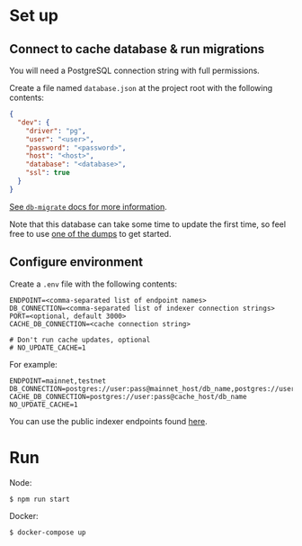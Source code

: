 # Set up

## Connect to cache database & run migrations

You will need a PostgreSQL connection string with full permissions.

Create a file named `database.json` at the project root with the following contents:

```json
{
  "dev": {
    "driver": "pg",
    "user": "<user>",
    "password": "<password>",
    "host": "<host>",
    "database": "<database>",
    "ssl": true
  }
}
```

[See `db-migrate` docs for more information](https://db-migrate.readthedocs.io/en/latest/Getting%20Started/configuration/).

Note that this database can take some time to update the first time, so feel free to use [one of the dumps](https://drive.google.com/drive/folders/1pzmvYi7aMAAceuItqza7LfwOQQdNYoxi?usp=sharing) to get started.

## Configure environment

Create a `.env` file with the following contents:

```env
ENDPOINT=<comma-separated list of endpoint names>
DB_CONNECTION=<comma-separated list of indexer connection strings>
PORT=<optional, default 3000>
CACHE_DB_CONNECTION=<cache connection string>

# Don't run cache updates, optional
# NO_UPDATE_CACHE=1
```

For example:

```env
ENDPOINT=mainnet,testnet
DB_CONNECTION=postgres://user:pass@mainnet_host/db_name,postgres://user:pass@testnet_host/db_name
CACHE_DB_CONNECTION=postgres://user:pass@cache_host/db_name
NO_UPDATE_CACHE=1
```

You can use the public indexer endpoints found [here](https://github.com/near/near-indexer-for-explorer#shared-public-access).

# Run

Node:

```
$ npm run start
```

Docker:

```
$ docker-compose up
```
